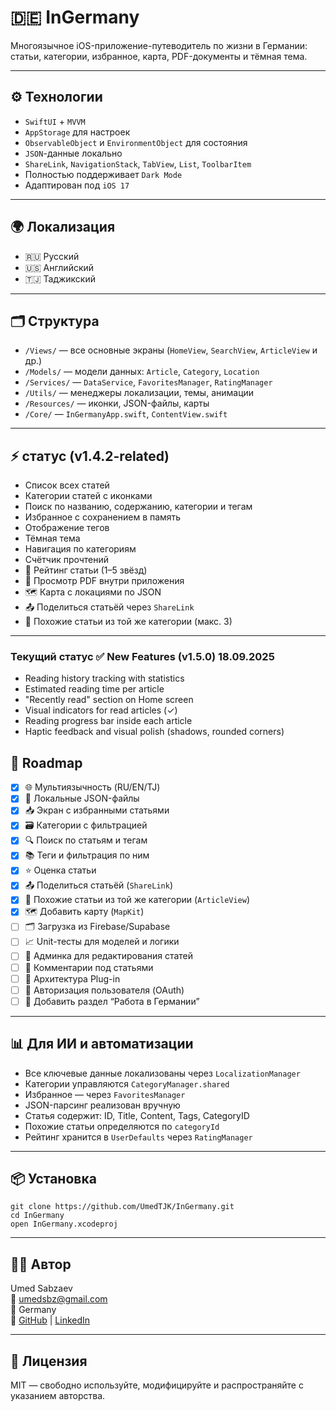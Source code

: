 # 🇩🇪 InGermany

Многоязычное iOS-приложение-путеводитель по жизни в Германии: статьи, категории, избранное, карта, PDF-документы и тёмная тема.

---

## ⚙️ Технологии

- `SwiftUI` + `MVVM`
- `AppStorage` для настроек
- `ObservableObject` и `EnvironmentObject` для состояния
- `JSON`-данные локально
- `ShareLink`, `NavigationStack`, `TabView`, `List`, `ToolbarItem`
- Полностью поддерживает `Dark Mode`
- Адаптирован под `iOS 17`

---

## 🌍 Локализация

- 🇷🇺 Русский
- 🇺🇸 Английский
- 🇹🇯 Таджикский

---

## 🗂 Структура

- `/Views/` — все основные экраны (`HomeView`, `SearchView`, `ArticleView` и др.)
- `/Models/` — модели данных: `Article`, `Category`, `Location`
- `/Services/` — `DataService`, `FavoritesManager`, `RatingManager`
- `/Utils/` — менеджеры локализации, темы, анимации
- `/Resources/` — иконки, JSON-файлы, карты
- `/Core/` — `InGermanyApp.swift`, `ContentView.swift`

---

## ⚡️  статус (v1.4.2-related)

- Список всех статей
- Категории статей с иконками
- Поиск по названию, содержанию, категории и тегам
- Избранное с сохранением в память
- Отображение тегов
- Тёмная тема
- Навигация по категориям
- Счётчик прочтений
- 💛 Рейтинг статьи (1–5 звёзд)
- 📄 Просмотр PDF внутри приложения
- 🗺 Карта с локациями по JSON
- 📤 Поделиться статьёй через `ShareLink`
- 🔗 Похожие статьи из той же категории (макс. 3)

---


### Текущий статус ✅ New Features (v1.5.0) 18.09.2025
- Reading history tracking with statistics
- Estimated reading time per article
- "Recently read" section on Home screen
- Visual indicators for read articles (✓)
- Reading progress bar inside each article
- Haptic feedback and visual polish (shadows, rounded corners)

## 🧠 Roadmap

- [x] 🌐 Мультиязычность (RU/EN/TJ)
- [x] 💾 Локальные JSON-файлы
- [x] 📥 Экран с избранными статьями
- [x] 🗃 Категории с фильтрацией
- [x] 🔍 Поиск по статьям и тегам
- [x] 📚 Теги и фильтрация по ним
- [x] ⭐️ Оценка статьи
- [x] 📤 Поделиться статьёй (`ShareLink`)
- [x] 🔗 Похожие статьи из той же категории (`ArticleView`)
- [x] 🗺 Добавить карту (`MapKit`)
- [ ] 🗂 Загрузка из Firebase/Supabase
- [ ] 📈 Unit-тесты для моделей и логики
- [ ] 📝 Админка для редактирования статей
- [ ] 💬 Комментарии под статьями
- [ ] 🧩 Архитектура Plug-in
- [ ] 🪪 Авторизация пользователя (OAuth)
- [ ] 💼 Добавить раздел “Работа в Германии”

---

## 📊 Для ИИ и автоматизации

- Все ключевые данные локализованы через `LocalizationManager`
- Категории управляются `CategoryManager.shared`
- Избранное — через `FavoritesManager`
- JSON-парсинг реализован вручную
- Статья содержит: ID, Title, Content, Tags, CategoryID
- Похожие статьи определяются по `categoryId`
- Рейтинг хранится в `UserDefaults` через `RatingManager`

---

## 📦 Установка

```
git clone https://github.com/UmedTJK/InGermany.git
cd InGermany
open InGermany.xcodeproj
```

---

## 🧑‍💻 Автор

Umed Sabzaev  
📧 umedsbz@gmail.com  
📍 Germany  
🔗 [GitHub](https://github.com/UmedTJK) | [LinkedIn](https://www.linkedin.com/in/umed-sabzaev)

---

## 📄 Лицензия

MIT — свободно используйте, модифицируйте и распространяйте с указанием авторства.

